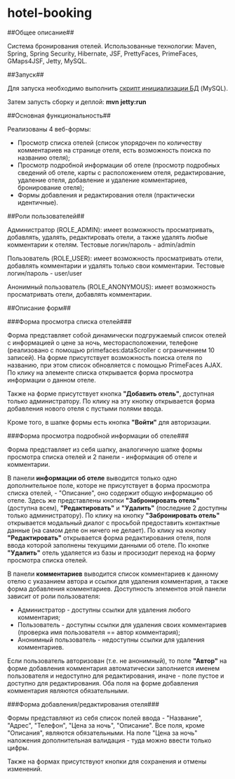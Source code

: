 hotel-booking
=============

##Общее описание##

Система бронирования отелей.
Использованные технологии: Maven, Spring, Spring Security, Hibernate, JSF,
PrettyFaces, PrimeFaces, GMaps4JSF, Jetty, MySQL.

##Запуск##

Для запуска необходимо выполнить [скрипт инициализации БД](src/main/resources/database.sql) (MySQL).

Затем запусть сборку и деплой: **mvn jetty:run**

##Основная функциональность##

Реализованы 4 веб-формы: 
 - Просмотр списка отелей (список упорядочен по количеству комментариев на странице отеля,
 есть возможность поиска по названию отеля);
 - Просмотр подробной информации об отеле (просмотр подробных сведений об отеле,
 карты с расположением отеля,  редактирование, удаление отеля, добавление и удаление комментариев,
 бронирование отеля);
 - Формы добавления и редактирования отеля (практически идентичные).
 
##Роли пользователей##

Администратор (ROLE_ADMIN): имеет возможность просматривать, добавлять, удалять, редактировать отели,
а также удалять любые комментарии к отелям. Тестовые логин/пароль - admin/admin

Пользователь (ROLE_USER): имеет возможность просматривать отели, добавлять комментарии
и удалять только свои комментарии. Тестовые логин/пароль - user/user

Анонимный пользователь (ROLE_ANONYMOUS): имеет возможность просматривать отели, добавлять комментарии.

##Описание форм##

###Форма просмотра списка отелей###

Форма представляет собой динамически подгружаемый список отелей с информацией о цене за ночь, месторасположении, телефоне (реализовано с помощью primefaces:dataScroller с ограничением 10 записей). На форме присутствует возможность поиска отеля по названию, при этом список обновляется с помощью PrimeFaces AJAX. По клику на элементе списка открывается форма просмотра информации о данном отеле.

Также на форме присутствует кнопка **"Добавить отель"**, доступная только администратору. По клику на эту кнопку открывается форма добавления нового отеля с пустыми полями ввода.

Кроме того, в шапке формы есть кнопка **"Войти"** для авторизации.

###Форма просмотра подробной информации об отеле###

Форма представляет из себя шапку, аналогичную шапке формы просмотра списка отелей и 2 панели - информация об отеле и комментарии.

В панели **информации об отеле** выводится только одно дополнительное поле, которе не присутствует в форма просмотра списка отелей, - "Описание", оно содержит общую информацию об отеле. Здесь же представлены кнопки **"Забронировать отель"** (доступна всем), **"Редактировать"** и **"Удалить"** (последние 2 доступны только администратору). По клику на кнопку **"Забронировать отель"** открывается модальный диалог с просьбой предоставить контактные данные (на самом деле он ничего не делает). По клику на кнопку **"Редактировать"** открывается форма редактирования отеля, поля ввода которой заполнены текущими данными об отеле. По кнопке **"Удалить"** отель удаляется из базы и просизодит переход на форму просмотра списка отелей. 

В панели **комментариев** выводится список комментариев к данному отелю с указанием автора и ссылки для удаления комментария, а также форма добавления комментариев. Доступность элементов этой панели зависит от роли пользователя:
 - Администратор - доступны ссылки для удаления любого комментария;
 - Пользователь - доступны ссылки для удаления своих комментариев (проверка имя пользователя == автор комментария);
 - Анонимный пользователь - недоступны ссылки для удаления комментариев.

Если пользователь авторизован (т.е. не анонимный), то поле **"Автор"** на форме добавления комментария автоматически заполниется именем пользователя и недоступно для редактирования, иначе - поле пустое и доступно для редактирования. Оба поля на форме добавления комментария являются обязательными.

###Форма добавления/редактирования отеля###

Формы представляют из себя список полей ввода - "Название", "Адрес", "Телефон", "Цена за ночь", "Описание". Все поля, кроме "Описания", являются обязательными. На поле "Цена за ночь" наложения дополнительная валидация - туда можно ввести только цифры.

Также на формах присутствуют кнопки для сохранения и отмены изменений.
